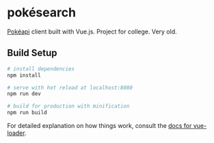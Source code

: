 # pokésearch

[Pokéapi](https://pokeapi.co/) client built with Vue.js. Project for college. Very old. 

## Build Setup

``` bash
# install dependencies
npm install

# serve with hot reload at localhost:8080
npm run dev

# build for production with minification
npm run build
```

For detailed explanation on how things work, consult the [docs for vue-loader](http://vuejs.github.io/vue-loader).
